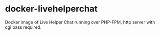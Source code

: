 # docker-livehelperchat
Docker image of Live Helper Chat running over PHP-FPM, http server with cgi pass required.
